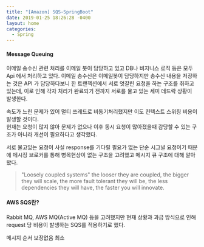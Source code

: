 ```yaml
---
title: "[Amazon] SQS-SpringBoot"
date: 2019-01-25 18:26:28 -0400
layout: home
categories:
  - Spring
---
```


#### Message Queuing 
이메일 송수신 관련 처리를 이메일 봇이 담당하고 있고 DB나 비지니스 로직 등은 모두 Api 에서 처리하고 있다. 
이메일 송수신은 이메일봇이 담당하지만 송수신 내용을 저장하는 것은 API 가 담당하다보니 한 트랜젝션에서 서로 엇갈린 요청을 하는 구조를 취하고 있는데, 이로 인해
각자 처리가 완료되기 전까지 서로를 물고 있는 세미 데드락 상황이 발생한다.

속도가 느린 문제가 있어 멀티 쓰레드로 비동기처리했지만 이도 컨텍스트 스위칭 비용이 발생할 것이다.  
현재는 요청이 많지 않아 문제가 없으나 이후 동시 요청이 많아졌을때 감당할 수 있는 구조가 아니라 개선이 필요하다고 생각했다.

서로 물고있는 요청이 사실 response를 기다릴 필요가 없는 단순 시그널 요청이기 때문에 메시징 브로커를 통해 병목현상이 없는 구조을 고려했고 메시지 큐 구조에 대해 알아봤다.

>"Loosely coupled systems"
the looser they are coupled,
the bigger they will scale,
the more fault tolerant they will be,
the less dependencies they will have,
the faster you will innovate.


#### AWS SQS란? 
Rabbit MQ, AWS MQ(Active MQ) 등을 고려했지만 현재 상황과 과금 방식으로 인해 request 당 비용이 발생하는 SQS를 적용하기로 했다. 

메시지 순서 보장없음
최소 